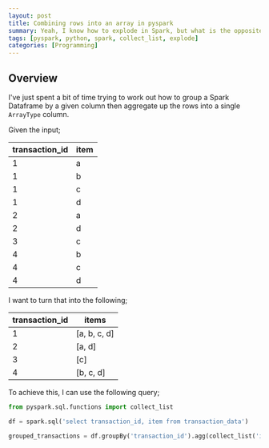 ```yaml
---
layout: post
title: Combining rows into an array in pyspark
summary: Yeah, I know how to explode in Spark, but what is the opposite and how do I do it? HINT (collect_list)
tags: [pyspark, python, spark, collect_list, explode]
categories: [Programming]
---
```


## Overview

I've just spent a bit of time trying to work out how to group a Spark Dataframe by a given column then aggregate up the rows into a single `ArrayType` column.

Given the input;

| transaction_id | item |
| -------------- | ---- |
| 1              | a    |
| 1              | b    |
| 1              | c    |
| 1              | d    |
| 2              | a    |
| 2              | d    |
| 3              | c    |
| 4              | b    |
| 4              | c    |
| 4              | d    |

I want to turn that into the following;

| transaction_id | items        |
| -------------- | ------------ |
| 1              | [a, b, c, d] |
| 2              | [a, d]       |
| 3              | [c]          |
| 4              | [b, c, d]    |

To achieve this, I can use the following query;

```python
from pyspark.sql.functions import collect_list

df = spark.sql('select transaction_id, item from transaction_data')

grouped_transactions = df.groupBy('transaction_id').agg(collect_list('item').alias('items'))
```